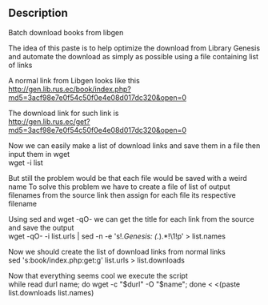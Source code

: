 ## Description
Batch download books from libgen  

The idea of this paste is to help optimize the download from Library Genesis
and automate the download as simply as possible using a file containing list of links  
  
A normal link from Libgen looks like this  
http://gen.lib.rus.ec/book/index.php?md5=3acf98e7e0f54c50f0e4e08d017dc320&open=0  
 
The download link for such link is   
http://gen.lib.rus.ec/get?md5=3acf98e7e0f54c50f0e4e08d017dc320&open=0  
 
Now we can easily make a list of download links and save them in a file then input them in wget  
wget -i list  
 
But still the problem would be that each file would be saved with a weird name
To solve this problem we have to create a file of list of output filenames from the source link
then assign for each file its respective filename  
 
Using sed and wget -qO- we can get the title for each link from the source and save the output  
wget -qO- -i list.urls | sed -n -e 's!.*Genesis: \(.*\)</title>.*!\1!p' > list.names  
 
Now we should create the list of download links from normal links  
sed 's:book/index.php:get:g' list.urls > list.downloads  
 
Now that everything seems cool we execute the script  
while read durl name; do wget -c "$durl" -O "$name"; done < <(paste list.downloads list.names)  
 
 
